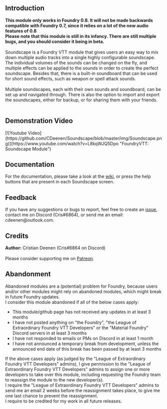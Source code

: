 <h2>Introduction</h2>
<b>This module only works in Foundry 0.8. It will not be made backwards compatible with Foundry 0.7, since it relies on a lot of the new audio features of 0.8</b><br>
<b>Please note that this module is still in its infancy. There are still multiple bugs, and you should consider it being in beta.</b><br>
<br>
Soundscape is a Foundry VTT module that gives users an easy way to mix down multiple audio tracks into a single highly configurable soundscape. The individual volumes of the sounds can be changed on the fly, 
and multiple effects can be applied to the sounds in order to create the perfect soundscape. Besides that, there is a built-in soundboard that can be 
used for short sound effects, such as weapon or spell attack sounds.<br>
<br>
Multiple soundscapes, each with their own sounds and soundboard, can be set up and navigated through. There is also the option to import and export the soundscapes, either for backup, or for sharing them with your friends.<br>
<br>

<h2>Demonstration Video</h2>
[![Youtube Video](https://github.com/CDeenen/Soundscape/blob/master/img/Soundscape.png)](https://www.youtube.com/watch?v=L8kqWJQ5Dpo "FoundryVTT: Soundscape Module")

<h2>Documentation</h2>
For the documentation, please take a look at the <a href="https://github.com/CDeenen/Soundscape/wiki">wiki</a>, or press the help buttons that are present in each Soundscape screen.

<h2>Feedback</h2>
If you have any suggestions or bugs to report, feel free to create an <a href="https://github.com/CDeenen/Soundscape/issues">issue</a>, contact me on Discord (Cris#6864), or send me an email: cdeenen@outlook.com.

<h2>Credits</h2>
<b>Author:</b> Cristian Deenen (Cris#6864 on Discord)<br>
<br>
Please consider supporting me on <a href="https://www.patreon.com/materialfoundry">Patreon</a>.

<h2>Abandonment</h2>
Abandoned modules are a (potential) problem for Foundry, because users and/or other modules might rely on abandoned modules, which might break in future Foundry updates.<br>
I consider this module abandoned if all of the below cases apply:
<ul>
  <li>This module/github page has not received any updates in at least 3 months</li>
  <li>I have not posted anything on "the Foundry", "the League of Extraordinary Foundry VTT Developers" or the "Material Foundry" Discord servers in at least 3 months</li>
  <li>I have not responded to emails or PMs on Discord in at least 1 month</li>
  <li>I have not announced a temporary break from development, unless the announced end date of this break has been passed by at least 3 months</li>
</ul>
If the above cases apply (as judged by the "League of Extraordinary Foundry VTT Developers" admins), I give permission to the "League of Extraordinary Foundry VTT Developers" admins to assign one or more developers to take over this module, including requesting the Foundry team to reassign the module to the new developer(s).<br>
I require the "League of Extraordinary Foundry VTT Developers" admins to send me an email 2 weeks before the reassignment takes place, to give me one last chance to prevent the reassignment.<br>
I require to be credited for my work in all future releases.